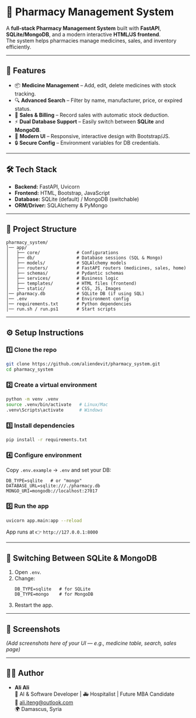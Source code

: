 # 💊 Pharmacy Management System

A **full-stack Pharmacy Management System** built with **FastAPI**, **SQLite/MongoDB**, and a modern interactive **HTML/JS frontend**.  
The system helps pharmacies manage medicines, sales, and inventory efficiently.

---

## 🚀 Features
- 📦 **Medicine Management** – Add, edit, delete medicines with stock tracking.  
- 🔍 **Advanced Search** – Filter by name, manufacturer, price, or expired status.  
- 🛒 **Sales & Billing** – Record sales with automatic stock deduction.  
- ⚡ **Dual Database Support** – Easily switch between **SQLite** and **MongoDB**.  
- 🎨 **Modern UI** – Responsive, interactive design with Bootstrap/JS.  
- 🔒 **Secure Config** – Environment variables for DB credentials.  

---

## 🛠️ Tech Stack
- **Backend:** FastAPI, Uvicorn  
- **Frontend:** HTML, Bootstrap, JavaScript  
- **Database:** SQLite (default) / MongoDB (switchable)  
- **ORM/Driver:** SQLAlchemy & PyMongo  

---

## 📂 Project Structure
```
pharmacy_system/
│── app/
│   ├── core/              # Configurations
│   ├── db/                # Database sessions (SQL & Mongo)
│   ├── models/            # SQLAlchemy models
│   ├── routers/           # FastAPI routers (medicines, sales, home)
│   ├── schemas/           # Pydantic schemas
│   ├── services/          # Business logic
│   ├── templates/         # HTML files (frontend)
│   ├── static/            # CSS, JS, Images
│── pharmacy.db            # SQLite DB (if using SQL)
│── .env                   # Environment config
│── requirements.txt       # Python dependencies
│── run.sh / run.ps1       # Start scripts
```

---

## ⚙️ Setup Instructions

### 1️⃣ Clone the repo
```bash
git clone https://github.com/aliendevit/pharmacy_system.git
cd pharmacy_system
```

### 2️⃣ Create a virtual environment
```bash
python -m venv .venv
source .venv/bin/activate   # Linux/Mac
.venv\Scripts\activate      # Windows
```

### 3️⃣ Install dependencies
```bash
pip install -r requirements.txt
```

### 4️⃣ Configure environment
Copy `.env.example` → `.env` and set your DB:
```env
DB_TYPE=sqlite   # or "mongo"
DATABASE_URL=sqlite:///./pharmacy.db
MONGO_URI=mongodb://localhost:27017
```

### 5️⃣ Run the app
```bash
uvicorn app.main:app --reload
```
App runs at 👉 `http://127.0.0.1:8000`

---

## 🔄 Switching Between SQLite & MongoDB
1. Open `.env`.  
2. Change:
   ```env
   DB_TYPE=sqlite   # for SQLite
   DB_TYPE=mongo    # for MongoDB
   ```
3. Restart the app.  

---

## 📸 Screenshots
*(Add screenshots here of your UI — e.g., medicine table, search, sales page)*  

---

## 👨‍💻 Author
- **Ali Ali**  
  💼 AI & Software Developer | 🚑 Hospitalist | Future MBA Candidate  
  📧 ali.iteng@outlook.com  
  🌍 Damascus, Syria  
